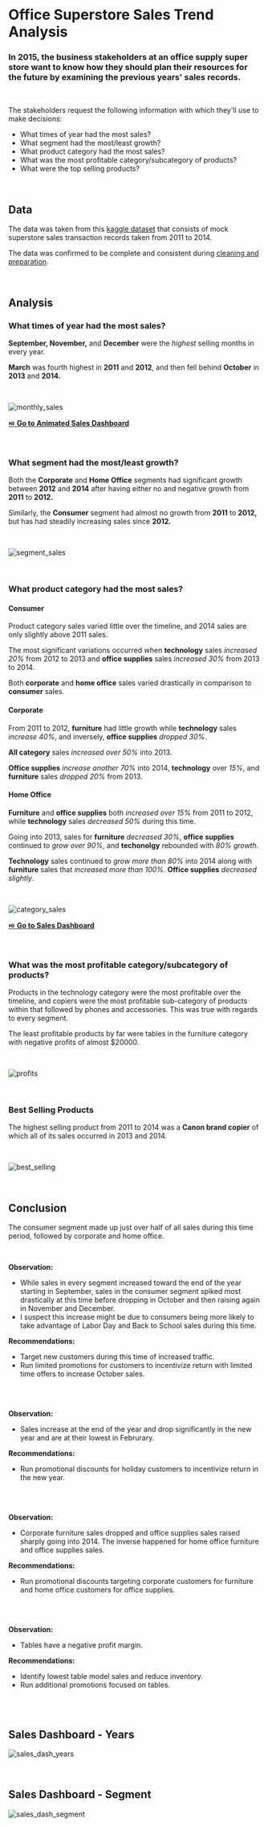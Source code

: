 # Office Superstore Sales Trend Analysis

### In 2015, the business stakeholders at an office supply super store want to know how they should plan their resources for the future by examining the previous years' sales records.

<br>

The stakeholders request the following information with which they'll use to make decisions:
* What times of year had the most sales?
* What segment had the most/least growth?
* What product category had the most sales?
* What was the most profitable category/subcategory of products?
* What were the top selling products?

<br>

## Data 
The data was taken from this [kaggle dataset](https://www.kaggle.com/datasets/ishanshrivastava28/superstore-sales) that consists of mock superstore sales transaction records taken from 2011 to 2014.

The data was confirmed to be complete and consistent during [cleaning and preparation](/superstore_sales/cleaning.md).

<br>

## Analysis
### What times of year had the most sales?

**September, November,** and **December** were the *highest* selling months in every year.  

**March** was fourth highest in **2011** and **2012**, and then fell behind **October** in **2013** and **2014.**

<br>

![monthly_sales](/superstore_sales/images/montly_sales.PNG)

[⏯️ **Go to Animated Sales Dashboard**](/superstore_sales/.README#Sales-Dashboard---Years)

<br>

### What segment had the most/least growth?

Both the **Corporate** and **Home Office** segments had significant growth between **2012** and **2014** after having either no and negative growth from **2011** to **2012.**  

Similarly, the **Consumer** segment had almost no growth from **2011** to **2012,** but has had steadily increasing sales since **2012.**

<br>

![segment_sales](/superstore_sales/images/segment_sales.PNG)

<br>

### What product category had the most sales?

#### Consumer
Product category sales varied little over the timeline, and 2014 sales are only slightly above 2011 sales.  

The most significant variations occurred when **technology** sales *increased 20%* from 2012 to 2013 and **office supplies** sales *increased 30%* from 2013 to 2014.

Both **corporate** and **home office** sales varied drastically in comparison to **consumer** sales.

#### Corporate
From 2011 to 2012, **furniture** had little growth while **technology** sales *increase 40%*, and inversely, **office supplies** *dropped 30%*. 

**All category** sales *increased over 50%* into 2013.  

**Office supplies** *increase another 70%* into 2014, **technology** over *15%*, and **furniture** sales *dropped 20%* from 2013.

#### Home Office
**Furniture** and **office supplies** both *increased over 15%* from 2011 to 2012, while **technology** sales *decreased 50%* during this time.  

Going into 2013, sales for **furniture** *decreased 30%*, **office supplies** continued to *grow over 90%*, and **techonolgy** rebounded with *80% growth*.  

**Technology** sales continued to *grow more than 80%* into 2014 along with **furniture** sales that *increased more than 100%*. **Office supplies** *decreased slightly*.

<br>

![category_sales](/superstore_sales/images/category_sales.PNG)

 [⏯️ **Go to Sales Dashboard**](/superstore_sales/.README#Sales-Dashboard---Segment)

<br>

### What was the most profitable category/subcategory of products?
Products in the technology category were the most profitable over the timeline, and copiers were the most profitable sub-category of products within that followed by phones and accessories. This was true with regards to every segment.  

The least profitable products by far were tables in the furniture category with negative profits of almost $20000.

<br>

![profits](/superstore_sales/images/profits.PNG)

<br>

### Best Selling Products
The highest selling product from 2011 to 2014 was a **Canon brand copier** of which all of its sales occurred in 2013 and 2014.

<br>

![best_selling](/superstore_sales/images/best_selling.PNG)

<br>

## Conclusion
The consumer segment made up just over half of all sales during this time period, followed by corporate and home office.

<br>

**Observation:**  
* While sales in every segment increased toward the end of the year starting in September, sales in the consumer segment spiked most drastically at this time before dropping in October and then raising again in November and December.  
* I suspect this increase might be due to consumers being more likely to take advantage of Labor Day and Back to School sales during this time. 

**Recommendations:**  
* Target new customers during this time of increased traffic.
* Run limited promotions for customers to incentivize return with limited time offers to increase October sales.

<br><br>

**Observation:**  
* Sales increase at the end of the year and drop significantly in the new year and are at their lowest in Februrary.

**Recommendations:**  
* Run promotional discounts for holiday customers to incentivize return in the new year.

<br><br>

**Observation:**  
* Corporate furniture sales dropped and office supplies sales raised sharply going into 2014. The inverse happened for home office furniture and office supplies sales.

**Recommendations:**  
* Run promotional discounts targeting corporate customers for furniture and home office customers for office supplies.

<br><br>

**Observation:**  
* Tables have a negative profit margin.

**Recommendations:**  
* Identify lowest table model sales and reduce inventory.
* Run additional promotions focused on tables.


<br><br>

## Sales Dashboard - Years
![sales_dash_years](/superstore_sales/images/year_sales_dash.gif)

<br>

## Sales Dashboard - Segment
![sales_dash_segment](/superstore_sales/images/segment_sales_dah.gif)

